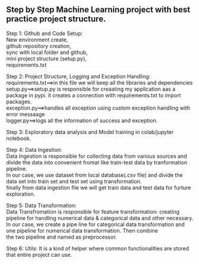 ## Step by Step Machine Learning project with best practice project structure.

Step 1: Github and Code Setup:<br>
New environment create,<br>
github repository creation,<br>
sync with local folder and github, <br>
mini project structure (setup.py),<br>
requirements.txt<br>

Step 2: Project Structure, Logging and Exception Handling:<br>
requirements.txt==>in this file we will keep all the libraries and dependencies<br>
setup.py==>setup.py is responsible for creaating my application aas a package in pypi. it creates a connection with requirements.txt to import packages.<br>
exception.py==>handles all exception using custom exception handling with error messaage<br>
logger.py==>logs all the information of success and exception.<br>

Step 3: Exploratory data analysis and Model training in colab/jupyter notebook.<br>

Step 4: Data Ingestion:<br>
Data Ingestion is responsible for collecting data from various sources and divide the data into convenient fromat like train-test data by tranformation pipeline.<br>
In our case, we use dataset from local database(.csv file) and divide the data set into train set and test set using transformation. <br>finally from data ingestion file we will get train data and test data for furture exploration.<br>

Step 5: Data Transformation:<br>
Data Transfromation is responsible for feature transformation: creating pipeline for handling numerical data & categorical data and other necessary.<br>
In our case, we create a pipe line for categorical data transformation and one pipeline for numerical data transformation. Then combine <br>the two pipeline and named as preprocessor. <br>

Step 6: Utils:
It is a kind of helper where common functionalities are stored that entire project can use.<br>












